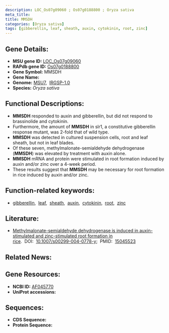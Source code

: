 ```yaml
---
description: LOC_Os07g09060 ; Os07g0188800 ; Oryza sativa
meta_title:
title: MMSDH
categories: [Oryza sativa]
tags: [gibberellin, leaf, sheath, auxin, cytokinin, root, zinc]
---
```


## Gene Details:
- **MSU gene ID:** [LOC_Os07g09060](http://rice.uga.edu/cgi-bin/ORF_infopage.cgi?orf=LOC_Os07g09060)  
- **RAPdb gene ID:** [Os07g0188800](https://rapdb.dna.affrc.go.jp/locus/?name=Os07g0188800)  
- **Gene Symbol:** MMSDH
- **Gene Name:**
- **Genome:**  [MSU7](http://rice.uga.edu/),&nbsp;&nbsp;[IRGSP-1.0](https://rapdb.dna.affrc.go.jp/download/irgsp1.html)
- **Species:** *Oryza sativa*

## Functional Descriptions:
   - **MMSDH** responded to auxin and gibberellin, but did not respond to brassinolide and cytokinin.
   - Furthermore, the amount of **MMSDH** in slr1, a constitutive gibberellin response mutant, was 2-fold that of wild type.
   - **MMSDH** was detected in cultured suspension cells, root and leaf sheath, but not in leaf blades.
   - Of these seven, methylmalonate-semialdehyde dehydrogenase (**MMSDH**) was elevated by treatment with auxin alone.
   - **MMSDH** mRNA and protein were stimulated in root formation induced by auxin and/or zinc over a 4-week period.
   - These results suggest that **MMSDH** may be necessary for root formation in rice induced by auxin and/or zinc.

## Function-related keywords:
   - [gibberellin](/tags/gibberellin/),&nbsp;&nbsp;[leaf](/tags/leaf/),&nbsp;&nbsp;[sheath](/tags/sheath/),&nbsp;&nbsp;[auxin](/tags/auxin/),&nbsp;&nbsp;[cytokinin](/tags/cytokinin/),&nbsp;&nbsp;[root](/tags/root/),&nbsp;&nbsp;[zinc](/tags/zinc/)

## Literature:
   - [Methylmalonate-semialdehyde dehydrogenase is induced in auxin-stimulated and zinc-stimulated root formation in rice](https://www.doi.org/10.1007/s00299-004-0778-y).&nbsp;&nbsp;DOI:&nbsp;&nbsp;[10.1007/s00299-004-0778-y](https://www.doi.org/10.1007/s00299-004-0778-y);&nbsp;&nbsp;PMID:&nbsp;&nbsp;[15045523](https://pubmed.ncbi.nlm.nih.gov/15045523/)

## Related News:

## Gene Resources:
- **NCBI ID:**  [AF045770](http://www.ncbi.nlm.nih.gov/nuccore/AF045770)
- **UniProt accessions:** [](https://www.uniprot.org/uniprotkb//entry)

## Sequences:
- **CDS Sequence:**
- **Protein Sequence:**
